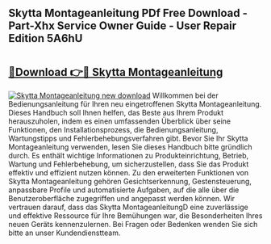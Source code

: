 ## Skytta Montageanleitung PDf Free Download - Part-Xhx Service Owner Guide - User Repair Edition 5A6hU

# <h2><a href="http://df6iby.blite.top/?on=Skytta+Montageanleitung">🔗Download 👉🔴 Skytta Montageanleitung</a></h2>

[![Skytta Montageanleitung new download](https://i.imgur.com/lujVjoI.png)](http://df6iby.blite.top/?on=Skytta+Montageanleitung)
Willkommen bei der Bedienungsanleitung für Ihren neu eingetroffenen Skytta Montageanleitung. Dieses Handbuch soll Ihnen helfen, das Beste aus Ihrem Produkt herauszuholen, indem es einen umfassenden Überblick über seine Funktionen, den Installationsprozess, die Bedienungsanleitung, Wartungstipps und Fehlerbehebungsverfahren gibt. Bevor Sie Ihr Skytta Montageanleitung verwenden, lesen Sie dieses Handbuch bitte gründlich durch. Es enthält wichtige Informationen zu Produkteinrichtung, Betrieb, Wartung und Fehlerbehebung, um sicherzustellen, dass Sie das Produkt effektiv und effizient nutzen können. Zu den erweiterten Funktionen von Skytta Montageanleitung gehören Gesichtserkennung, Gestensteuerung, anpassbare Profile und automatisierte Aufgaben, auf die alle über die Benutzeroberfläche zugegriffen und angepasst werden können. Wir vertrauen darauf, dass das Skytta MontageanleitungD eine zuverlässige und effektive Ressource für Ihre Bemühungen war, die Besonderheiten Ihres neuen Geräts kennenzulernen. Bei Fragen oder Bedenken wenden Sie sich bitte an unser Kundendienstteam.
